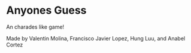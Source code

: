 # Anyones Guess

An charades like game!

Made by Valentin Molina, Francisco Javier Lopez, Hung Luu, and Anabel Cortez
